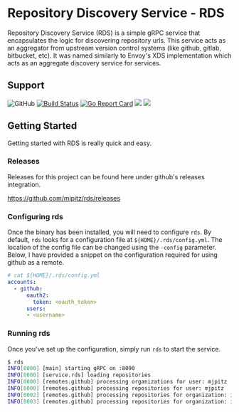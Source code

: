 # Repository Discovery Service - RDS

Repository Discovery Service (RDS) is a simple gRPC service that encapsulates the logic for discovering repository urls.
This service acts as an aggregator from upstream version control systems (like github, gitlab, bitbucket, etc).
It was named similarly to Envoy's XDS implementation which acts as an aggregate discovery service for services.


## Support

![GitHub](https://img.shields.io/github/license/deps-cloud/rds.svg)
[![Build Status](https://travis-ci.com/deps-cloud/rds.svg?branch=master)](https://travis-ci.com/deps-cloud/rds)
[![Go Report Card](https://goreportcard.com/badge/github.com/deps-cloud/rds)](https://goreportcard.com/report/github.com/deps-cloud/rds)
[![](https://images.microbadger.com/badges/image/depscloud/rds.svg)](https://microbadger.com/images/depscloud/rds)
[![](https://images.microbadger.com/badges/version/depscloud/rds.svg)](https://microbadger.com/images/depscloud/rds)

## Getting Started

Getting started with RDS is really quick and easy.

### Releases

Releases for this project can be found here under github's releases integration.

https://github.com/mjpitz/rds/releases

### Configuring rds

Once the binary has been installed, you will need to configure `rds`.
By default, `rds` looks for a configuration file at `${HOME}/.rds/config.yml`.
The location of the config file can be changed using the `-config` parameter.
Below, I have provided a snippet on the configuration required for using github as a remote. 

```yaml
# cat ${HOME}/.rds/config.yml
accounts:
  - github:
      oauth2:
        token: <oauth_token>
      users:
      - <username>
```

### Running rds

Once you've set up the configuration, simply run `rds` to start the service.

```bash
$ rds 
INFO[0000] [main] starting gRPC on :8090                
INFO[0000] [service.rds] loading repositories           
INFO[0000] [remotes.github] processing organizations for user: mjpitz 
INFO[0000] [remotes.github] processing repositories for user: mjpitz 
INFO[0002] [remotes.github] processing repositories for organization: indeedeng 
INFO[0003] [remotes.github] processing repositories for organization: indeedeng-alpha 
```
